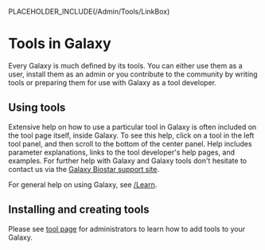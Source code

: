 PLACEHOLDER_INCLUDE(/Admin/Tools/LinkBox)
# Tools in Galaxy
Every Galaxy is much defined by its tools. You can either use them as a user, install them as an admin or you contribute to the community by writing tools or preparing them for use with Galaxy as a tool developer.

## Using tools
Extensive help on how to use a particular tool in Galaxy is often included on the tool page itself, inside Galaxy.  To see this help, click on a tool in the left tool panel, and then scroll to the bottom of the center panel.  Help includes parameter explanations, links to the tool developer's help pages, and examples. For further help with Galaxy and Galaxy tools don't hesitate to contact us via the [Galaxy Biostar support site](../Support/Biostar).

For general help on using Galaxy, see [/Learn](../Learn).

## Installing and creating tools
Please see [tool page](../Admin/Tools) for administrators to learn how to add tools to your Galaxy.
